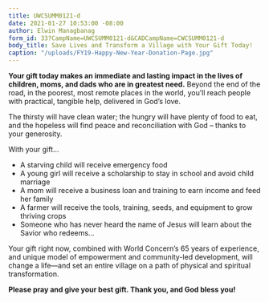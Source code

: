 ```yaml
---
title: UWCSUMM0121-d
date: 2021-01-27 10:53:00 -08:00
author: Elwin Managbanag
form_id: 33?CampName=UWCSUMM0121-d&CADCampName=CWCSUMM0121-d
body_title: Save Lives and Transform a Village with Your Gift Today!
caption: "/uploads/FY19-Happy-New-Year-Donation-Page.jpg"
---
```


**Your gift today makes an immediate and lasting impact in the lives of children, moms, and dads who are in greatest need.** Beyond the end of the road, in the poorest, most remote places in the world, you’ll reach people with practical, tangible help, delivered in God’s love.

The thirsty will have clean water; the hungry will have plenty of food to eat, and the hopeless will find peace and reconciliation with God – thanks to your generosity.

With your gift...

*   A starving child will receive emergency food
*   A young girl will receive a scholarship to stay in school and avoid child marriage
*   A mom will receive a business loan and training to earn income and feed her family
*   A farmer will receive the tools, training, seeds, and equipment to grow thriving crops
*   Someone who has never heard the name of Jesus will learn about the Savior who redeems…

Your gift right now, combined with World Concern’s 65 years of experience, and unique model of empowerment and community-led development, will change a life—and set an entire village on a path of physical and spiritual transformation.

**Please pray and give your best gift. Thank you, and God bless you!**
